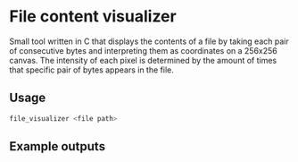 # File content visualizer

Small tool written in C that displays the contents of a file by taking each pair of consecutive bytes and interpreting them as coordinates on a 256x256 canvas. The intensity of each pixel is determined by the amount of times that specific pair of bytes appears in the file.

## Usage

```bash
file_visualizer <file path>
```

## Example outputs
